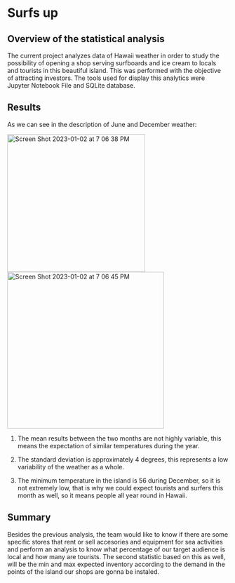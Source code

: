 # Surfs up

## Overview of the statistical analysis

The current project analyzes data of Hawaii weather in order to study the possibility of opening a shop serving surfboards and ice cream to locals and tourists in this beautiful island. This was performed with the objective of attracting investors. The tools used for display this analytics were Jupyter Notebook File and SQLite database.  

## Results 

As we can see in the description of June and December weather:

<img width="314" alt="Screen Shot 2023-01-02 at 7 06 38 PM" src="https://user-images.githubusercontent.com/113856917/210288794-9372745a-96f9-4c0f-a651-f54d3aaf52e6.png">

<img width="357" alt="Screen Shot 2023-01-02 at 7 06 45 PM" src="https://user-images.githubusercontent.com/113856917/210288798-65f6d565-67f6-48e5-8d2b-1820bf3d4fe8.png">

1. The mean results between the two months are not highly variable, this means the expectation of similar temperatures during the year. 

2. The standard deviation is approximately 4 degrees, this represents a low variability of the weather as a whole. 

3. The minimum temperature in the island is 56 during December, so it is not extremely low, that is why we could expect tourists and surfers this month as well, so it means people all year round in Hawaii. 


## Summary 

Besides the previous analysis, the team would like to know if there are some specific stores that rent or sell accesories and equipment for sea activities and perform an analysis to know what percentage of our target audience is local and how many are tourists.
The second statistic based on this as well, will be the min and max expected inventory according to the demand in the points of the island our shops are gonna be instaled.

